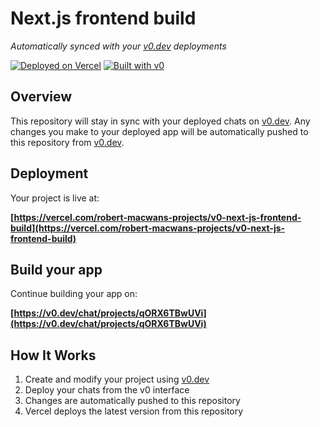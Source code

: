 # Next.js frontend build

*Automatically synced with your [v0.dev](https://v0.dev) deployments*

[![Deployed on Vercel](https://img.shields.io/badge/Deployed%20on-Vercel-black?style=for-the-badge&logo=vercel)](https://vercel.com/robert-macwans-projects/v0-next-js-frontend-build)
[![Built with v0](https://img.shields.io/badge/Built%20with-v0.dev-black?style=for-the-badge)](https://v0.dev/chat/projects/qORX6TBwUVi)

## Overview

This repository will stay in sync with your deployed chats on [v0.dev](https://v0.dev).
Any changes you make to your deployed app will be automatically pushed to this repository from [v0.dev](https://v0.dev).

## Deployment

Your project is live at:

**[https://vercel.com/robert-macwans-projects/v0-next-js-frontend-build](https://vercel.com/robert-macwans-projects/v0-next-js-frontend-build)**

## Build your app

Continue building your app on:

**[https://v0.dev/chat/projects/qORX6TBwUVi](https://v0.dev/chat/projects/qORX6TBwUVi)**

## How It Works

1. Create and modify your project using [v0.dev](https://v0.dev)
2. Deploy your chats from the v0 interface
3. Changes are automatically pushed to this repository
4. Vercel deploys the latest version from this repository